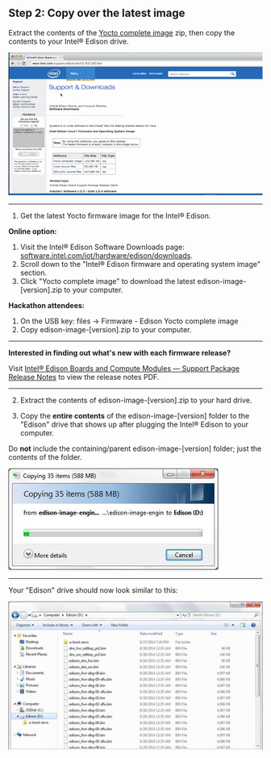 ## Step 2: Copy over the latest image

Extract the contents of the [Yocto complete image](http://software.intel.com/iot/hardware/edison/downloads) zip, then copy the contents to your Intel® Edison drive.

![Animated gif: copying images files to flash storage](images/copy_image_files-animated.gif)

---

1. Get the latest Yocto firmware image for the Intel® Edison.

  **Online option:**
  
  1. Visit the Intel® Edison Software Downloads page: [software.intel.com/iot/hardware/edison/downloads](http://software.intel.com/iot/hardware/edison/downloads).
  2. Scroll down to the "Intel® Edison firmware and operating system image" section.
  3. Click "Yocto complete image" to download the latest edison-image-[version].zip to your computer.
    
  **Hackathon attendees:**
  
  1. On the USB key: files → Firmware - Edison Yocto complete image
  2. Copy edison-image-[version].zip to your computer.
    
  ---

  **Interested in finding out what's new with each firmware release?**
  
  Visit [Intel® Edison Boards and Compute Modules — Support Package Release Notes](http://www.intel.com/support/edison/sb/CS-035253.htm) to view the release notes PDF.

  ---

2. Extract the contents of edison-image-[version].zip to your hard drive.

3. Copy the **entire contents** of the edison-image-[version] folder to the "Edison" drive that shows up after plugging the Intel® Edison to your computer. 

  Do **not** include the containing/parent edison-image-[version] folder; just the contents of the folder.

  ![Progress of copying files to Edison drive](images/windows-copying_files.jpg)

---

Your "Edison" drive should now look similar to this:

![All edison-image files copied to the Edison drive](images/windows-edison_drive_with_files.jpg)
